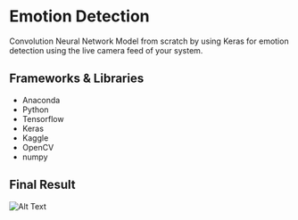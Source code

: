# Emotion Detection

Convolution Neural Network Model from scratch by using Keras for emotion detection using the live camera feed of your system.

## Frameworks & Libraries
- Anaconda
- Python
- Tensorflow
- Keras
- Kaggle
- OpenCV
- numpy

## Final Result
![Alt Text](https://media.giphy.com/media/cF3bt1LKwFKs8MdeFp/giphy.gif)
